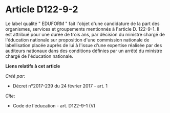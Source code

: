 # Article D122-9-2

Le label qualité " EDUFORM " fait l'objet d'une candidature de la part des organismes, services et groupements mentionnés à
l'article D. 122-9-1. Il est attribué pour une durée de trois ans, par décision du ministre chargé de l'éducation nationale
sur proposition d'une commission nationale de labellisation placée auprès de lui à l'issue d'une expertise réalisée par des
auditeurs nationaux dans des conditions définies par un arrêté du ministre chargé de l'éducation nationale.

**Liens relatifs à cet article**

_Créé par_:

  - Décret n°2017-239 du 24 février 2017 - art. 1

_Cite_:

  - Code de l'éducation - art. D122-9-1 (V)
